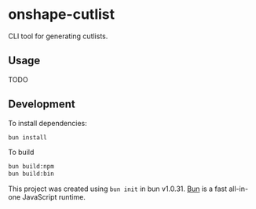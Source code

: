# onshape-cutlist

CLI tool for generating cutlists.

## Usage

TODO

## Development

To install dependencies:

```bash
bun install
```

To build

```bash
bun build:npm
bun build:bin
```

This project was created using `bun init` in bun v1.0.31. [Bun](https://bun.sh) is a fast all-in-one JavaScript runtime.
